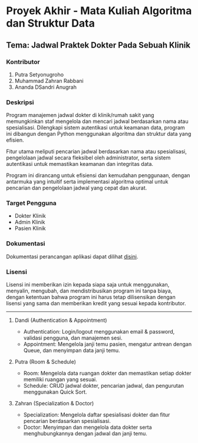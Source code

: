 # Proyek Akhir - Mata Kuliah Algoritma dan Struktur Data

## Tema: Jadwal Praktek Dokter Pada Sebuah Klinik

### Kontributor

1. Putra Setyonugroho
2. Muhammad Zahran Rabbani
3. Ananda DSandri Anugrah

### Deskripsi

Program manajemen jadwal dokter di klinik/rumah sakit yang memungkinkan staf mengelola dan mencari jadwal berdasarkan nama atau spesialisasi. Dilengkapi sistem autentikasi untuk keamanan data, program ini dibangun dengan Python menggunakan algoritma dan struktur data yang efisien.

Fitur utama meliputi pencarian jadwal berdasarkan nama atau spesialisasi, pengelolaan jadwal secara fleksibel oleh administrator, serta sistem autentikasi untuk memastikan keamanan dan integritas data.

Program ini dirancang untuk efisiensi dan kemudahan penggunaan, dengan antarmuka yang intuitif serta implementasi algoritma optimal untuk pencarian dan pengelolaan jadwal yang cepat dan akurat.

### Target Pengguna

- Dokter Klinik
- Admin Klinik
- Pasien Klinik

### Dokumentasi

Dokumentasi perancangan aplikasi dapat dilihat [disini](https://app.eraser.io/workspace/MaXHfhE7niFGjTfzbqqg?origin=share).

### Lisensi

Lisensi ini memberikan izin kepada siapa saja untuk menggunakan, menyalin, mengubah, dan mendistribusikan program ini tanpa biaya, dengan ketentuan bahwa program ini harus tetap dilisensikan dengan lisensi yang sama dan memberikan kredit yang sesuai kepada kontributor.

---

1. Dandi (Authentication & Appointment)

   - Authentication: Login/logout menggunakan email & password, validasi pengguna, dan manajemen sesi.
   - Appointment: Mengelola janji temu pasien, mengatur antrean dengan Queue, dan menyimpan data janji temu.

2. Putra (Room & Schedule)

   - Room: Mengelola data ruangan dokter dan memastikan setiap dokter memiliki ruangan yang sesuai.
   - Schedule: CRUD jadwal dokter, pencarian jadwal, dan pengurutan menggunakan Quick Sort.

3. Zahran (Specialization & Doctor)
   - Specialization: Mengelola daftar spesialisasi dokter dan fitur pencarian berdasarkan spesialisasi.
   - Doctor: Menyimpan dan mengelola data dokter serta menghubungkannya dengan jadwal dan janji temu.
